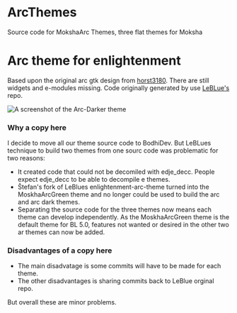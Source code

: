 # ArcThemes
Source code for MokshaArc Themes, three flat themes for Moksha

# Arc theme for enlightenment
Based upon the original arc gtk design from [horst3180](https://github.com/horst3180/arc-theme). There are still widgets and e-modules missing. Code originally generated by use [LeBLue's](https://github.com/LeBlue/enlightenment-arc-theme/blob/master/README.md) repo.

![A screenshot of the Arc-Darker theme](https://github.com/LeBlue/enlightenment-arc-theme/blob/master/screenshots/shot.png)

### Why a copy here

I decide to move all our theme source code to BodhiDev. But LeBLues technique to build two themes from one sourc code was problematic for two reasons: 

 * It created code that could not be decomiled with edje_decc. People expect edje_decc to be able to decompile e themes.
 * Štefan's fork of LeBlues enlightenment-arc-theme turned into the MoskhaArcGreen theme and no longer could be used to build the arc and arc dark themes.
 * Separating the source code for the three themes now means each theme can develop independently. As the MoskhaArcGreen theme is the default theme for BL 5.0, features not wanted or desired in the other two ar themes can now be added. 

### Disadvantages of a copy here

 * The main disadvatage is some commits will have to be made for each theme.
 * The other disadvantages is sharing commits back to LeBlue orginal repo.
 
But overall these are minor problems.
